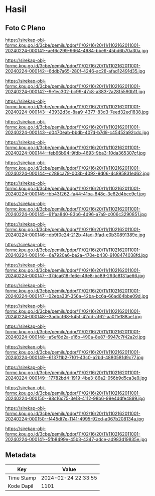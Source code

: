 # Hasil

## Foto C Plano

https://sirekap-obj-formc.kpu.go.id/3cbe/pemilu/pdpr/11/02/16/20/11/1102162011001-20240224-000141--aef6c299-9664-4984-bbe9-45bd6b70a30a.jpg

https://sirekap-obj-formc.kpu.go.id/3cbe/pemilu/pdpr/11/02/16/20/11/1102162011001-20240224-000142--6ddb7a65-280f-4246-ac28-afad12491d35.jpg

https://sirekap-obj-formc.kpu.go.id/3cbe/pemilu/pdpr/11/02/16/20/11/1102162011001-20240224-000142--9e1ec302-bc99-47c8-a383-2a28f5590b11.jpg

https://sirekap-obj-formc.kpu.go.id/3cbe/pemilu/pdpr/11/02/16/20/11/1102162011001-20240224-000143--43932d3d-8aa9-4377-83d3-7eed32ed1838.jpg

https://sirekap-obj-formc.kpu.go.id/3cbe/pemilu/pdpr/11/02/16/20/11/1102162011001-20240224-000143--d0470eab-bbdb-407d-b7d9-c45452a92cdc.jpg

https://sirekap-obj-formc.kpu.go.id/3cbe/pemilu/pdpr/11/02/16/20/11/1102162011001-20240224-000144--feb66b94-9fdb-4693-9ba3-10da365307cf.jpg

https://sirekap-obj-formc.kpu.go.id/3cbe/pemilu/pdpr/11/02/16/20/11/1102162011001-20240224-000144--c289ca79-003b-4092-9d06-4c895831ed62.jpg

https://sirekap-obj-formc.kpu.go.id/3cbe/pemilu/pdpr/11/02/16/20/11/1102162011001-20240224-000145--bb43f262-fa44-41ba-848c-3e62d4bcc9cf.jpg

https://sirekap-obj-formc.kpu.go.id/3cbe/pemilu/pdpr/11/02/16/20/11/1102162011001-20240224-000145--61faa840-83b6-4d96-a7a9-c006c3290851.jpg

https://sirekap-obj-formc.kpu.go.id/3cbe/pemilu/pdpr/11/02/16/20/11/1102162011001-20240224-000146--db9f0e24-212b-4fad-9fad-e0b30891389e.jpg

https://sirekap-obj-formc.kpu.go.id/3cbe/pemilu/pdpr/11/02/16/20/11/1102162011001-20240224-000146--6a7920a6-be2a-470e-b430-9108474038fd.jpg

https://sirekap-obj-formc.kpu.go.id/3cbe/pemilu/pdpr/11/02/16/20/11/1102162011001-20240224-000147--37dca618-fe6e-49e8-bc89-293c8131ae66.jpg

https://sirekap-obj-formc.kpu.go.id/3cbe/pemilu/pdpr/11/02/16/20/11/1102162011001-20240224-000147--02eba33f-356a-42ba-bc6a-66ad64bbe09d.jpg

https://sirekap-obj-formc.kpu.go.id/3cbe/pemilu/pdpr/11/02/16/20/11/1102162011001-20240224-000148--3adbcf68-545f-42dd-af62-aa0f1e188aef.jpg

https://sirekap-obj-formc.kpu.go.id/3cbe/pemilu/pdpr/11/02/16/20/11/1102162011001-20240224-000148--a5ef8d2a-e16b-490a-8e87-6947c7f42a2d.jpg

https://sirekap-obj-formc.kpu.go.id/3cbe/pemilu/pdpr/11/02/16/20/11/1102162011001-20240224-000149--6137f1b2-7f01-43c0-a2bd-4880581d9c77.jpg

https://sirekap-obj-formc.kpu.go.id/3cbe/pemilu/pdpr/11/02/16/20/11/1102162011001-20240224-000149--17782bd4-1919-4be3-86a2-056b9d5ca3e9.jpg

https://sirekap-obj-formc.kpu.go.id/3cbe/pemilu/pdpr/11/02/16/20/11/1102162011001-20240224-000150--98c16c75-3e18-4112-98b6-99e4ddfe4899.jpg

https://sirekap-obj-formc.kpu.go.id/3cbe/pemilu/pdpr/11/02/16/20/11/1102162011001-20240224-000150--f445df7e-1141-4995-92cd-a067b208134a.jpg

https://sirekap-obj-formc.kpu.go.id/3cbe/pemilu/pdpr/11/02/16/20/11/1102162011001-20240224-000141--5fb8499e-45b3-4347-adce-ad983d19835e.jpg


## Metadata

| Key        | Value               |
| ---------- | ------------------- |
| Time Stamp | 2024-02-24 22:33:55 |
| Kode Dapil | 1101                |



